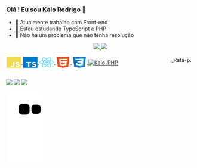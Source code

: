 ### Olá ! Eu sou Kaio Rodrigo 👋

- 🔭 Atualmente trabalho com Front-end 
- 🌱 Estou estudando TypeScript e PHP
- 🐲 Não há um problema que não tenha resolução 


<div align="center">
  <a href="https://github.com/NerdinGame">
  <img height="180em" src="https://github-readme-stats.vercel.app/api?username=NerdinGame&show_icons=true&theme=midnight-purple&include_all_commits=true&count_private=true"/>
  <img height="180em" src="https://github-readme-stats.vercel.app/api/top-langs/?username=NerdinGame&layout=compact&langs_count=7&theme=midnight-purple"/>
</div>

  
  <div style="display: inline_block"><br>
  <img align="center" alt="Kaio-Js" height="30" width="40" src="https://raw.githubusercontent.com/devicons/devicon/master/icons/javascript/javascript-plain.svg">
  <img align="center" alt="Kaio-Ts" height="30" width="40" src="https://raw.githubusercontent.com/devicons/devicon/master/icons/typescript/typescript-plain.svg">
  <img align="center" alt="Kaio-React" height="30" width="40" src="https://raw.githubusercontent.com/devicons/devicon/master/icons/react/react-original.svg">
  <img align="center" alt="Kaio-HTML" height="30" width="40" src="https://raw.githubusercontent.com/devicons/devicon/master/icons/html5/html5-original.svg">
  <img align="center" alt="Kaio-CSS" height="30" width="40" src="https://raw.githubusercontent.com/devicons/devicon/master/icons/css3/css3-original.svg">
   <img align="center" alt="Kaio-PHP" height="35" width="40" src="https://cdn.jsdelivr.net/gh/devicons/devicon/icons/php/php-plain.svg" />
    <img align="right" alt="Rafa-pic" height="150" style="border-radius:50px;" src="https://cdn.discordapp.com/attachments/834836492055740436/927362940556947506/download20220100214853.png?width=676&height=676">
</div>
  
  ##
  
  <div>

  <a href="www.instagram.com/kaio_dev" target="_blank"><img src="https://img.shields.io/badge/-Instagram-%23E4405F?style=for-the-badge&logo=instagram&logoColor=white" target="_blank"></a>
  <a href = "mailto:kaiorodrigocoder@gmail.com"><img src="https://img.shields.io/badge/-Gmail-%23333?style=for-the-badge&logo=gmail&logoColor=white" target="_blank"></a>
  <a href="https://www.linkedin.com/in/kaio-rodrigo-8392a421a/" target="_blank"><img src="https://img.shields.io/badge/-LinkedIn-%230077B5?style=for-the-badge&logo=linkedin&logoColor=white" target="_blank"></a> 
    
  ![Snake animation](https://github.com/NerdinGame/NerdinGame/blob/output/github-contribution-grid-snake.svg)
    
  </div>


